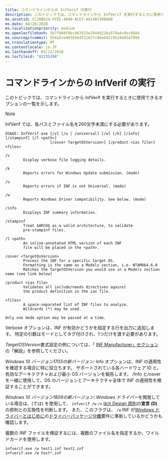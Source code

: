 ```yaml
---
title: コマンドラインからの InfVerif の実行
description: このトピックでは、コマンドラインから InfVerif を実行するときに使用できるオプションの一覧を示します。
ms.assetid: CC2DB624-FFEE-4049-ACE7-4A24B330BADB
ms.date: 04/28/2020
ms.localizationpriority: medium
ms.openlocfilehash: 5b7f868f8bc9d7633e2644d226a579a4c9ac6b84
ms.sourcegitcommit: 958a5ced83856df22627c06eb42c9524dd547906
ms.translationtype: MT
ms.contentlocale: ja-JP
ms.lasthandoff: 05/12/2020
ms.locfileid: "83235298"
---
```

# <a name="running-infverif-from-the-command-line"></a>コマンドラインからの InfVerif の実行


このトピックでは、コマンドラインから InfVerif を実行するときに使用できるオプションの一覧を示します。
> [!NOTE]
> InfVerif では、各パスとファイル名を260文字未満にする必要があります。

```
USAGE: InfVerif.exe [/v] [/u | /universal] [/w] [/k] [/info] [/stampinf] [/l <path>]
                    [/osver TargetOSVersion>] [/product <ias file>] <files>

/v
        Display verbose file logging details.

/k
        Reports errors for Windows Update submission. (mode)

/u
        Reports errors if INF is not Universal. (mode)

/w
        Reports Windows Driver compatibility. See below. (mode)

/info
        Displays INF summary information.

/stampinf
        Treat $ARCH$ as a valid architecture, to validate
        pre-stampinf files.

/l <path>
        An inline-annotated HTML version of each INF
        file will be placed in the <path>.

/osver <TargetOsVersion>
        Process the INF for a specific target OS.
        Formatting is the same as a Models section, i.e. NTAMD64.6.0
        Matches the TargetOSVersion you would use in a Models section name (see link below)

/product <ias file>
        Validates all include/needs directives against
        the product definition in the ias file.

<files>
        A space-separated list of INF files to analyze.
        Wildcards (*) may be used.

Only one mode option may be passed at a time.
```

Verbose オプションは、INF が有効かどうかを指定する行を出力に追加します。  特定の引数はモードとしてタグ付けされ、1つだけを渡す必要があります。

*TargetOSVersion*書式設定の例については、「 [INF Manufacturer」セクション](../install/inf-manufacturer-section.md)の「解説」を参照してください。

*Windows 10 バージョン1703の新バージョン:* Info オプションは、INF の適用性を確認する場合に特に役立ちます。  サポートされている各ハードウェア ID と、有効なアーキテクチャおよび最小 OS バージョンを報告します。  /Info と/osver を一緒に使用して、OS のバージョンとアーキテクチャ全体で INF の適用性を検証することができます。

*Windows 10 バージョン1809の新バージョン:* *Windows ドライバー*を開発している場合は、(では) を使用して、 `infverif /w` `/v` [dch Design 原則](dch-principles-best-practices.md)の**宣言 (D)** の原則との互換性を判断します。  また、このフラグは、 `/w` INF が[Windows ドライバーとはじめに](getting-started-with-windows-drivers.md)の[ドライバーパッケージ分離](driver-isolation.md)要件に準拠しているかどうかも確認します。

複数の INF ファイルを検証するには、複数のファイル名を指定するか、ワイルドカードを使用します。

```
infverif.exe /w test1.inf test2.inf
infverif.exe /w test*.inf
```